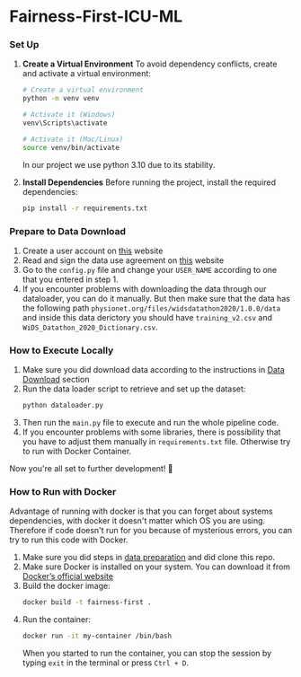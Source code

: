 # Fairness-First-ICU-ML

### Set Up

1. **Create a Virtual Environment**
    To avoid dependency conflicts, create and activate a virtual environment:
    ```bash
    # Create a virtual environment
    python -m venv venv

    # Activate it (Windows)
    venv\Scripts\activate  

    # Activate it (Mac/Linux)
    source venv/bin/activate  
    ```
    In our project we use python 3.10 due to its stability. 

2.  **Install Dependencies**
    Before running the project, install the required dependencies:
    ```bash
    pip install -r requirements.txt
    ```
### Prepare to Data Download

1. Create a user account on [this](https://physionet.org) website
2. Read and sign the data use agreement on [this](https://physionet.org/sign-dua/widsdatathon2020/1.0.0/) website
3. Go to the `config.py` file and change your `USER_NAME` according to one that you entered in step 1.
4. If you encounter problems with downloading the data through our dataloader, you can do it manually. But then make sure that the data has the following path `physionet.org/files/widsdatathon2020/1.0.0/data` and inside this data derictory you should have `training_v2.csv` and `WiDS_Datathon_2020_Dictionary.csv`.

### How to Execute Locally

1. Make sure you did download data according to the instructions in [Data Download](#prepare-to-data-download) section
2. Run the data loader script to retrieve and set up the dataset:
    ```bash
    python dataloader.py
    ```
3. Then run the `main.py` file to execute and run the whole pipeline code.
4. If you encounter problems with some libraries, there is possibility that you have to adjust them manually in `requirements.txt` file. Otherwise try to run with Docker Container.

Now you're all set to further development! 🚀

### How to Run with Docker
Advantage of running with docker is that you can forget about systems dependencies, with docker it doesn't matter which OS you are using. Therefore if code doesn't run for you because of mysterious errors, you can try to run this code with Docker.

1. Make sure you did steps in [data preparation](#prepare-to-data-download) and did clone this repo.
2. Make sure Docker is installed on your system. You can download it from [Docker’s official website](https://docs.docker.com/desktop/)
3. Build the docker image: 
    ```bash 
    docker build -t fairness-first .
    ```
4. Run the container:
    ```bash 
    docker run -it my-container /bin/bash
    ```
    When you started to run the container, you can stop the session by typing ```exit``` in the terminal or press `Ctrl + D`.